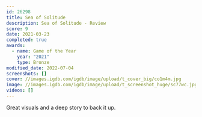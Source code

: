 ```yaml
---
id: 26298
title: Sea of Solitude
description: Sea of Solitude - Review
score: 9
date: 2021-03-23
completed: true
awards:
  - name: Game of the Year
    year: "2021"
    type: Bronze
modified_date: 2022-07-04
screenshots: []
cover: //images.igdb.com/igdb/image/upload/t_cover_big/co1m4m.jpg
image: //images.igdb.com/igdb/image/upload/t_screenshot_huge/sc77wc.jpg
videos: []
---
```

Great visuals and a deep story to back it up.